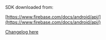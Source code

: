 SDK downloaded from:

[https://www.firebase.com/docs/android/api/](https://www.firebase.com/docs/android/api/)

[Changelog here](https://www.firebase.com/docs/android/changelog.html)